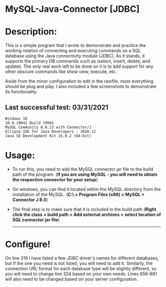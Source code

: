 # MySQL-Java-Connector [JDBC]
# Description: 

This is a simple program that I wrote to demonstrate and practice the working relation of connecting and executing commands on a SQL database using the Java connectivity module (JDBC). As it stands, it supports the primary DB commands such as (select, insert, delete, and update). The only real work left to be done on it is to add support for any other obscure commands like show view, execute, etc. 

Aside from the minor configuration to edit in the rawfile, most everything should be plug and play. I also included a few screenshots to demonstrate its functionality.

## Last successful test: 03/31/2021
    Windows 10 
    10.0.19041 Build 19041 
    MySQL Community 8.0.23 with Connector/J
    Eclipse IDE for Java Developers - 2020-12
    Java SE Development Kit 15.0.2 (64-bit)
	
# Usage: 

 * To run this, you need to add the MySQL connector jar file to the build path of the program.
      (**If you are using MySQL - you will need to obtain the respective connector for your setup**) 
 * On windows, you can find it located within the MySQL directory from the installation of the MySQL. 
      (**C:\ > Program Files (x86) > MySQL > Connector J 8.0**) 
 * The final step is to make sure that it is included in the build path 
      (**Right click the class > build path > Add external archives > select location of SQL connector jar file**) 
      
    ---------------------------------------------------------------------------------------------------------
    
# Configure!
On line 319 I have listed a few JDBC driver's names for different databases, but if the one you need is not listed, you will need to add it. Similarly, the connection URL format for each database type will be slightly different, so you will need to change line 324 based on your own needs. Lines 656-661 will also need to be changed based on your server configuration.

